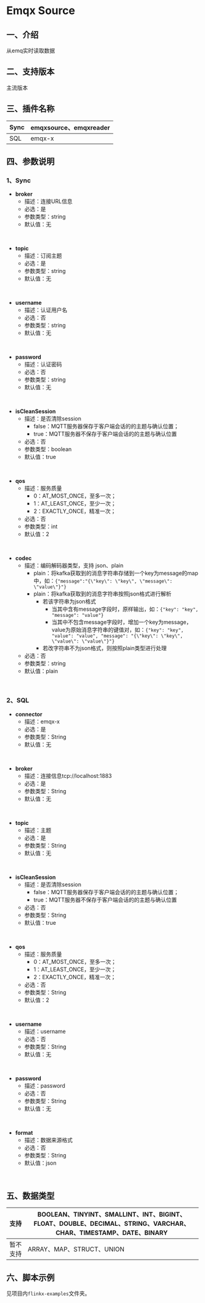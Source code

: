 # Emqx Source

## 一、介绍
从emq实时读取数据

## 二、支持版本
主流版本


## 三、插件名称
| Sync | emqxsource、emqxreader |
| --- | --- |
| SQL | emqx-x |

## 四、参数说明
### 1、Sync
- **broker**
  - 描述：连接URL信息
  - 必选：是
  - 参数类型：string
  - 默认值：无
<br /> 
    
- **topic**
  - 描述：订阅主题
  - 必选：是
  - 参数类型：string
  - 默认值：无
<br />
    
- **username**
  - 描述：认证用户名
  - 必选：否
  - 参数类型：string
  - 默认值：无
<br />
    
- **password**
  - 描述：认证密码
  - 必选：否
  - 参数类型：string
  - 默认值：无
<br />
    
- **isCleanSession**
  - 描述：是否清除session
    - false：MQTT服务器保存于客户端会话的的主题与确认位置；
    - true：MQTT服务器不保存于客户端会话的的主题与确认位置
  - 必选：否
  - 参数类型：boolean
  - 默认值：true
<br />
    
- **qos**
  - 描述：服务质量
    - 0：AT_MOST_ONCE，至多一次；
    - 1：AT_LEAST_ONCE，至少一次；
    - 2：EXACTLY_ONCE，精准一次；
  - 必选：否
  - 参数类型：int
  - 默认值：2
<br />
    
- **codec**
  - 描述：编码解码器类型，支持 json、plain
    - plain：将kafka获取到的消息字符串存储到一个key为message的map中，如：`{"message":"{\"key\": \"key\", \"message\": \"value\"}"}`
    - plain：将kafka获取到的消息字符串按照json格式进行解析
      - 若该字符串为json格式
        - 当其中含有message字段时，原样输出，如：`{"key": "key", "message": "value"}`
        - 当其中不包含message字段时，增加一个key为message，value为原始消息字符串的键值对，如：`{"key": "key", "value": "value", "message": "{\"key\": \"key\", \"value\": \"value\"}"}`
      - 若改字符串不为json格式，则按照plain类型进行处理
  - 必选：否
  - 参数类型：string
  - 默认值：plain
<br />

### 2、SQL
- **connector**
  - 描述：emqx-x
  - 必选：是
  - 参数类型：String
  - 默认值：无
<br />
    
- **broker**
  - 描述：连接信息tcp://localhost:1883
  - 必选：是
  - 参数类型：String
  - 默认值：无
<br />
    
- **topic**
  - 描述：主题
  - 必选：是
  - 参数类型：String
  - 默认值：无
<br />
    
- **isCleanSession**
  - 描述：是否清除session
    - false：MQTT服务器保存于客户端会话的的主题与确认位置；
    - true：MQTT服务器不保存于客户端会话的的主题与确认位置
  - 必选：否
  - 参数类型：String
  - 默认值：true
<br />
    
- **qos**
  - 描述：服务质量
    - 0：AT_MOST_ONCE，至多一次；
    - 1：AT_LEAST_ONCE，至少一次；
    - 2：EXACTLY_ONCE，精准一次；
  - 必选：否
  - 参数类型：String
  - 默认值：2
<br />
    
- **username**
  - 描述：username
  - 必选：否
  - 参数类型：String
  - 默认值：无
<br />
    
- **password**
  - 描述：password
  - 必选：否
  - 参数类型：String
  - 默认值：无
<br />
    
- **format**
  - 描述：数据来源格式
  - 必选：否
  - 参数类型：String
  - 默认值：json
<br />
    
## 五、数据类型
| 支持 | BOOLEAN、TINYINT、SMALLINT、INT、BIGINT、FLOAT、DOUBLE、DECIMAL、STRING、VARCHAR、CHAR、TIMESTAMP、DATE、BINARY |
| --- | --- |
| 暂不支持 | ARRAY、MAP、STRUCT、UNION |


## 六、脚本示例
见项目内`flinkx-examples`文件夹。
